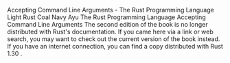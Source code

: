 Accepting Command Line Arguments - The Rust Programming Language
Light
Rust
Coal
Navy
Ayu
The Rust Programming Language
Accepting Command Line Arguments
The second edition of the book is no longer distributed with Rust's documentation.
If you came here via a link or web search, you may want to check out
the current
version of the book
instead.
If you have an internet connection, you can
find a copy distributed with
Rust
1.30
.